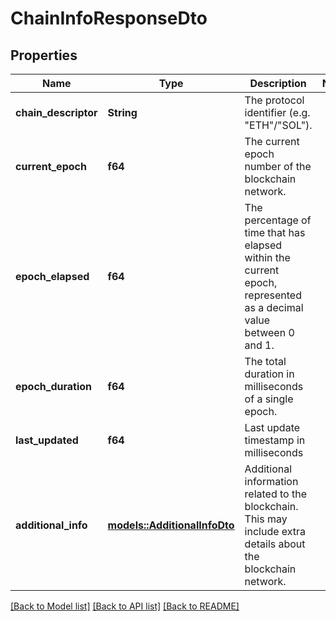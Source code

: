 # ChainInfoResponseDto

## Properties

Name | Type | Description | Notes
------------ | ------------- | ------------- | -------------
**chain_descriptor** | **String** | The protocol identifier (e.g. \"ETH\"/\"SOL\"). | 
**current_epoch** | **f64** | The current epoch number of the blockchain network. | 
**epoch_elapsed** | **f64** | The percentage of time that has elapsed within the current epoch, represented as a decimal value between 0 and 1. | 
**epoch_duration** | **f64** | The total duration in milliseconds of a single epoch. | 
**last_updated** | **f64** | Last update timestamp in milliseconds | 
**additional_info** | [**models::AdditionalInfoDto**](AdditionalInfoDto.md) | Additional information related to the blockchain. This may include extra details about the blockchain network. | 

[[Back to Model list]](../README.md#documentation-for-models) [[Back to API list]](../README.md#documentation-for-api-endpoints) [[Back to README]](../README.md)


